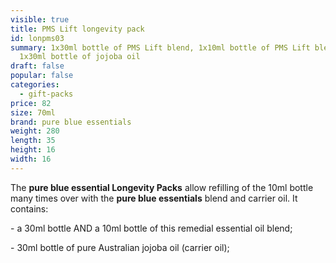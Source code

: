 ```yaml
---
visible: true
title: PMS Lift longevity pack
id: lonpms03
summary: 1x30ml bottle of PMS Lift blend, 1x10ml bottle of PMS Lift blend,
  1x30ml bottle of jojoba oil
draft: false
popular: false
categories:
  - gift-packs
price: 82
size: 70ml
brand: pure blue essentials
weight: 280
length: 35
height: 16
width: 16
---
```

The **pure blue essential Longevity Packs** allow refilling of the 10ml bottle many times over with the **pure blue essentials** blend and carrier oil. It contains:

\- a 30ml bottle AND a 10ml bottle of this remedial essential oil blend;

\- 30ml bottle of pure Australian jojoba oil (carrier oil);